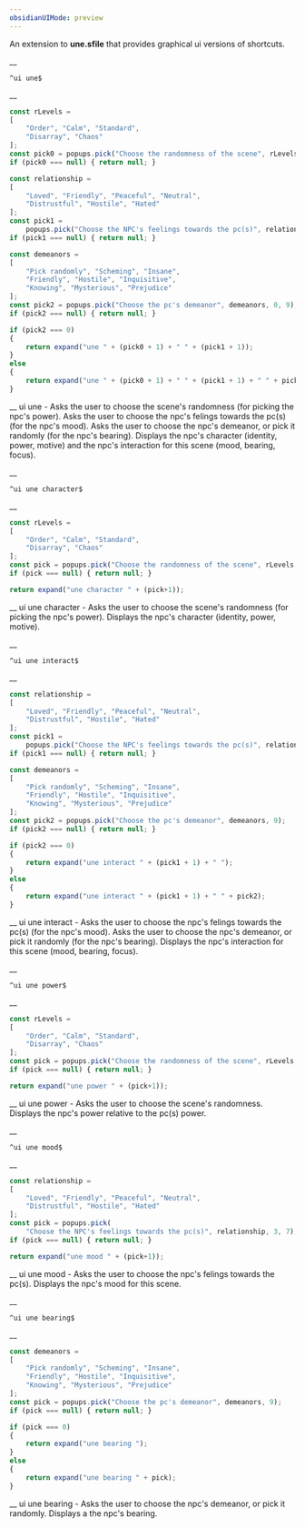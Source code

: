 ```yaml
---
obsidianUIMode: preview
---
```


An extension to __une.sfile__ that provides graphical ui versions of shortcuts.


__
```
^ui une$
```
__
```js
const rLevels =
[
	"Order", "Calm", "Standard",
	"Disarray", "Chaos"
];
const pick0 = popups.pick("Choose the randomness of the scene", rLevels, 2, 5);
if (pick0 === null) { return null; }

const relationship =
[
	"Loved", "Friendly", "Peaceful", "Neutral",
	"Distrustful", "Hostile", "Hated"
];
const pick1 =
	popups.pick("Choose the NPC's feelings towards the pc(s)", relationship, 3, 7);
if (pick1 === null) { return null; }

const demeanors =
[
	"Pick randomly", "Scheming", "Insane",
	"Friendly", "Hostile", "Inquisitive",
	"Knowing", "Mysterious", "Prejudice"
];
const pick2 = popups.pick("Choose the pc's demeanor", demeanors, 0, 9);
if (pick2 === null) { return null; }

if (pick2 === 0)
{
	return expand("une " + (pick0 + 1) + " " + (pick1 + 1));
}
else
{
	return expand("une " + (pick0 + 1) + " " + (pick1 + 1) + " " + pick2);
}
```
__
ui une - Asks the user to choose the scene's randomness (for picking the npc's power).
Asks the user to choose the npc's felings towards the pc(s) (for the npc's mood).
Asks the user to choose the npc's demeanor, or pick it randomly (for the npc's bearing).
Displays the npc's character (identity, power, motive) and the npc's interaction for this scene (mood, bearing, focus).


__
```
^ui une character$
```
__
```js
const rLevels =
[
	"Order", "Calm", "Standard",
	"Disarray", "Chaos"
];
const pick = popups.pick("Choose the randomness of the scene", rLevels, 2, 5);
if (pick === null) { return null; }

return expand("une character " + (pick+1));
```
__
ui une character - Asks the user to choose the scene's randomness (for picking the npc's power).
Displays the npc's character (identity, power, motive).


__
```
^ui une interact$
```
__
```js
const relationship =
[
	"Loved", "Friendly", "Peaceful", "Neutral",
	"Distrustful", "Hostile", "Hated"
];
const pick1 =
	popups.pick("Choose the NPC's feelings towards the pc(s)", relationship, 3, 7);
if (pick1 === null) { return null; }

const demeanors =
[
	"Pick randomly", "Scheming", "Insane",
	"Friendly", "Hostile", "Inquisitive",
	"Knowing", "Mysterious", "Prejudice"
];
const pick2 = popups.pick("Choose the pc's demeanor", demeanors, 9);
if (pick2 === null) { return null; }

if (pick2 === 0)
{
	return expand("une interact " + (pick1 + 1) + " ");
}
else
{
	return expand("une interact " + (pick1 + 1) + " " + pick2);
}
```
__
ui une interact - Asks the user to choose the npc's felings towards the pc(s) (for the npc's mood).
Asks the user to choose the npc's demeanor, or pick it randomly (for the npc's bearing).
Displays the npc's interaction for this scene (mood, bearing, focus).


__
```
^ui une power$
```
__
```js
const rLevels =
[
	"Order", "Calm", "Standard",
	"Disarray", "Chaos"
];
const pick = popups.pick("Choose the randomness of the scene", rLevels, 2, 5);
if (pick === null) { return null; }

return expand("une power " + (pick+1));
```
__
ui une power - Asks the user to choose the scene's randomness.
Displays the npc's power relative to the pc(s) power.


__
```
^ui une mood$
```
__
```js
const relationship =
[
	"Loved", "Friendly", "Peaceful", "Neutral",
	"Distrustful", "Hostile", "Hated"
];
const pick = popups.pick(
	"Choose the NPC's feelings towards the pc(s)", relationship, 3, 7);
if (pick === null) { return null; }

return expand("une mood " + (pick+1));
```
__
ui une mood - Asks the user to choose the npc's felings towards the pc(s).
Displays the npc's mood for this scene.


__
```
^ui une bearing$
```
__
```js
const demeanors =
[
	"Pick randomly", "Scheming", "Insane",
	"Friendly", "Hostile", "Inquisitive",
	"Knowing", "Mysterious", "Prejudice"
];
const pick = popups.pick("Choose the pc's demeanor", demeanors, 9);
if (pick === null) { return null; }

if (pick === 0)
{
	return expand("une bearing ");
}
else
{
	return expand("une bearing " + pick);
}
```
__
ui une bearing - Asks the user to choose the npc's demeanor, or pick it randomly.
Displays a the npc's bearing.
